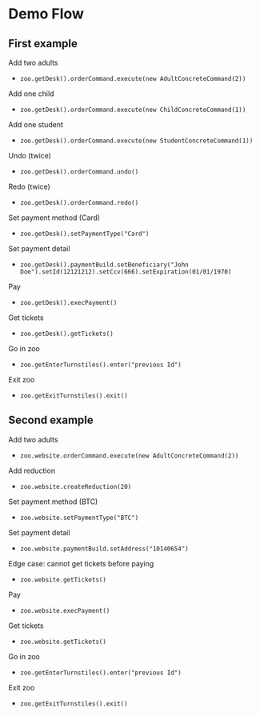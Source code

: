 # Demo Flow

## First example

Add two adults

- `zoo.getDesk().orderCommand.execute(new AdultConcreteCommand(2))`

Add one child

- `zoo.getDesk().orderCommand.execute(new ChildConcreteCommand(1))`

Add one student

- `zoo.getDesk().orderCommand.execute(new StudentConcreteCommand(1))`

Undo (twice)

- `zoo.getDesk().orderCommand.undo()`

Redo (twice)

- `zoo.getDesk().orderCommand.redo()`

Set payment method (Card)

- `zoo.getDesk().setPaymentType("Card")`

Set payment detail

- `zoo.getDesk().paymentBuild.setBeneficiary("John Doe").setId(12121212).setCcv(666).setExpiration(01/01/1970)`

Pay

- `zoo.getDesk().execPayment()`

Get tickets

- `zoo.getDesk().getTickets()`

Go in zoo

- `zoo.getEnterTurnstiles().enter("previous Id")`

Exit zoo

- `zoo.getExitTurnstiles().exit()`

## Second example

Add two adults

- `zoo.website.orderCommand.execute(new AdultConcreteCommand(2))`

Add reduction

- `zoo.website.createReduction(20)`

Set payment method (BTC)

- `zoo.website.setPaymentType("BTC")`

Set payment detail

- `zoo.website.paymentBuild.setAddress("10140654")`

Edge case: cannot get tickets before paying

- `zoo.website.getTickets()`

Pay

- `zoo.website.execPayment()`

Get tickets

- `zoo.website.getTickets()`

Go in zoo

- `zoo.getEnterTurnstiles().enter("previous Id")`

Exit zoo

- `zoo.getExitTurnstiles().exit()`